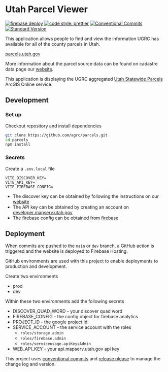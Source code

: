 # Utah Parcel Viewer

[![firebase deploy](https://github.com/agrc/parcels/actions/workflows/push.yml/badge.svg)](https://github.com/agrc/parcels/actions/workflows/push.yml)
[![code style: prettier](https://img.shields.io/badge/code_style-prettier-ff69b4.svg?style=flat-square)](https://github.com/prettier/prettier)
[![Conventional Commits](https://img.shields.io/badge/Conventional%20Commits-1.0.0-yellow.svg)](https://conventionalcommits.org)
[![Standard Version](https://img.shields.io/badge/release-standard%20version-brightgreen.svg)](https://github.com/conventional-changelog/standard-version)

This application allows people to find and view the information UGRC has available for all of the county parcels in Utah.

[parcels.utah.gov](https://parcels.utah.gov)

More information about the parcel source data can be found on cadastre data page our [website](https://gis.utah.gov/data/cadastre/parcels).

This application is displaying the UGRC aggregated [Utah Statewide Parcels](https://opendata.gis.utah.gov/datasets/utah::utah-statewide-parcels-1/about) ArcGIS Online service.

## Development

### Set up

Checkout repository and install dependencies

```sh
git clone https://github.com/agrc/parcels.git
cd parcels
npm install
```

### Secrets

Create a `.env.local` file

```env
VITE_DISCOVER_KEY=
VITE_API_KEY=
VITE_FIREBASE_CONFIG=
```

- The discover key can be obtained by following the instructions on our [website](https://gis.utah.gov/discover/#sign-up)
- The API key can be obtained by creating an account on [developer.mapserv.utah.gov](https://developer.mapserv.utah.gov)
- The firebase config can be obtained from [firebase](https://console.firebase.google.com/)

## Deployment

When commits are pushed to the `main` or `dev` branch, a GitHub action is triggered and the website is deployed to Firebase Hosting.

GitHub environments are used with this project to enable deployments to production and development.

Create two environments

- prod
- dev

Within these two environments add the following secrets

- DISCOVER_QUAD_WORD - your discover quad word
- FIREBASE_CONFIG - the config object for firebase analytics
- PROJECT_ID - the google project id
- SERVICE_ACCOUNT - the service account with the roles
  - `roles/storage.admin`
  - `roles/firebase.admin`
  - `roles/serviceusage.apiKeysAdmin`
- WEB_API_KEY - your api.mapserv.utah.gov api key

This project uses [conventional commits](https://conventionalcommits.org/) and [release please](https://github.com/googleapis/release-please) to manage the change log and version.
